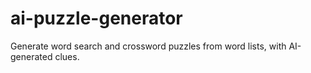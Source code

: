 # ai-puzzle-generator
Generate word search and crossword puzzles from word lists, with AI-generated clues.
